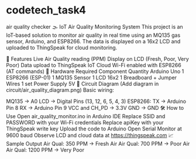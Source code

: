 # codetech_task4
air quality checker
🌫️ IoT Air Quality Monitoring System
This project is an IoT-based solution to monitor air quality in real time using an MQ135 gas sensor, Arduino, and ESP8266. The data is displayed on a 16x2 LCD and uploaded to ThingSpeak for cloud monitoring.

🚀 Features
Live Air Quality reading (PPM)
Display on LCD (Fresh, Poor, Very Poor)
Data upload to ThingSpeak IoT Cloud
Wi-Fi enabled with ESP8266 (AT commands)
🧰 Hardware Required
Component	Quantity
Arduino Uno	1
ESP8266 (ESP-01)	1
MQ135 Sensor	1
LCD 16x2	1
Breadboard + Jumper Wires	1 set
Power Supply	5V
🔌 Circuit Diagram
(Add diagram in circuit/air_quality_diagram.png)
Basic wiring:

MQ135 → A0
LCD → Digital Pins (13, 12, 6, 5, 4, 3)
ESP8266:
TX → Arduino Pin 8
RX → Arduino Pin 9
VCC and CH_PD → 3.3V
GND → GND
🛠️ How to Use
Open air_quality_monitor.ino in Arduino IDE
Replace SSID and PASSWORD with your Wi-Fi credentials
Replace apiKey with your ThingSpeak write key
Upload the code to Arduino
Open Serial Monitor at 9600 baud
Observe LCD and cloud data at https://thingspeak.com
📈 Sample Output
Air Qual: 350 PPM → Fresh Air
Air Qual: 700 PPM → Poor Air
Air Qual: 1200 PPM → Very Poor

